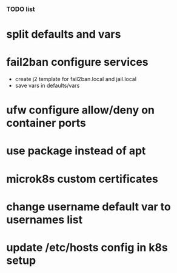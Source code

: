 ### TODO list

# split defaults and vars
# fail2ban configure services
- create j2 template for fail2ban.local and jail.local 
- save vars in defaults/vars
# ufw configure allow/deny on container ports
# use package instead of apt
# microk8s custom certificates
# change username default var to usernames list
# update /etc/hosts config in k8s setup